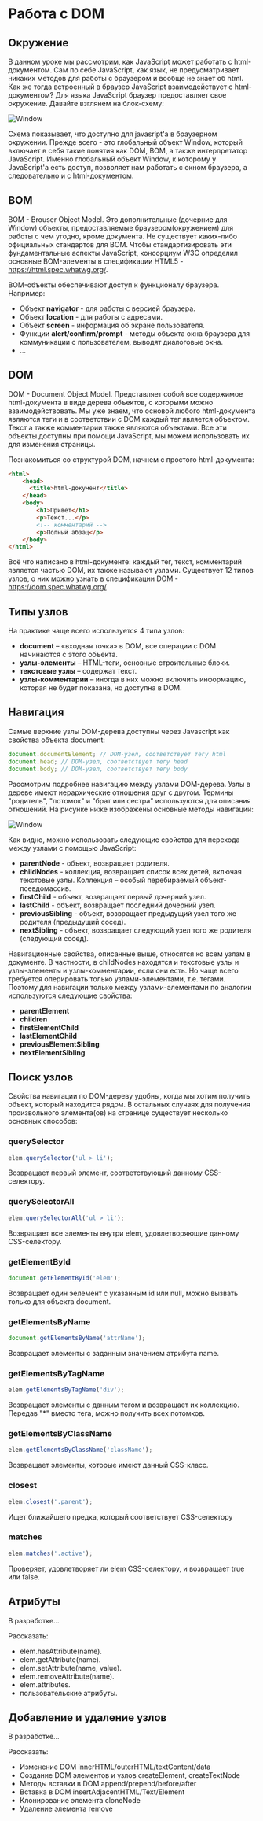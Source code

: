 # Работа с DOM

## Окружение

В данном уроке мы рассмотрим, как JavaScript может работать с html-документом.
Сам по себе JavaScript, как язык, не предусматривает никаких методов для работы с браузером и вообще не знает об html.
Как же тогда встроенный в браузер JavaScript взаимодействует с html-документом?
Для языка JavaScript браузер предоставляет свое окружение. Давайте взглянем на блок-схему:

![Window](windowObjects.svg)

Схема показывает, что доступно для javasript'a в браузерном окружении. Прежде всего - это глобальный объект Window, который включает в себя такие понятия как DOM, BOM, а также интерпретатор JavaScript. Именно глобальный объект Window, к которому у JavaScript'а есть доступ, позволяет нам работать с окном браузера, а следовательно и с html-документом.

## BOM

BOM - Brouser Object Model. Это дополнительные (дочерние для Window) объекты, предоставляемые браузером(окружением) для работы с чем угодно, кроме документа. Не существует каких-либо официальных стандартов для BOM. Чтобы стандартизировать эти фундаментальные аспекты JavaScript, консорциум W3C определил основные BOM-элементы в спецификации HTML5 - https://html.spec.whatwg.org/.

BOM-объекты обеспечивают доступ к функционалу браузера. Например: 
* Объект **navigator** - для работы с версией браузера.
* Объект **location** - для работы с адресами.
* Объект **screen** - информация об экране пользователя.
* Функции **alert/confirm/prompt** - методы объекта окна браузера для коммуникации с пользователем, выводят диалоговые окна.
* ...

## DOM

DOM - Document Object Model. Представляет собой все содержимое html-документа в виде дерева объектов, с которыми можно взаимодействовать. Мы уже знаем, что основой любого html-документа являются теги и в соответствии с DOM каждый тег является объектом. Текст а также комментарии также являются объектами. Все эти объекты доступны при помощи JavaScript, мы можем использовать их для изменения страницы.

Познакомиться со структурой DOM, начнем с простого html-документа:
```html
<html>
    <head>
      <title>html-документ</title>
    </head>
    <body>
        <h1>Привет</h1>
        <p>Текст...</p>
        <!-- комментарий -->
        <p>Полный абзац</p>
    </body>
</html>
```

Всё что написано в html-документе: каждый тег, текст, комментарий является частью DOM, их также называют узлами. Существует 12 типов узлов, о них можно узнать в спецификации DOM - https://dom.spec.whatwg.org/

## Типы узлов

На практике чаще всего используется 4 типа узлов:

* **document** – «входная точка» в DOM, все операции с DOM начинаются с этого объекта.
* **узлы-элементы** – HTML-теги, основные строительные блоки.
* **текстовые узлы** – содержат текст.
* **узлы-комментарии** – иногда в них можно включить информацию, которая не будет показана, но доступна в DOM.

## Навигация

Самые верхние узлы DOM-дерева доступны через Javascript как свойства объекта document:

```js
document.documentElement; // DOM-узел, соответствует тегу html
document.head; // DOM-узел, соответствует тегу head
document.body; // DOM-узел, соответствует тегу body
```

Рассмотрим подробнее навигацию между узлами DOM-дерева. Узлы в дереве имеют иерархические отношения друг с другом. Термины "родитель", "потомок" и "брат или сестра" используются для описания отношений. 
На рисунке ниже изображены основные методы навигации:

![Window](domLinks.svg)

Как видно, можно использовать следующие свойства для перехода между узлами с помощью JavaScript:

* **parentNode** - объект, возвращает родителя.
* **childNodes** - коллекция, возвращает список всех детей, включая текстовые узлы. Коллекция – особый перебираемый объект-псевдомассив.
* **firstChild** - объект, возвращает первый дочерний узел.
* **lastChild** - объект, возвращает последний дочерний узел.
* **previousSibling** - объект, возвращает предыдущий узел того же родителя (предыдущий сосед).
* **nextSibling** - объект, возвращает следующий узел того же родителя (следующий сосед).

Навигационные свойства, описанные выше, относятся ко всем узлам в документе. В частности, в childNodes находятся и текстовые узлы и узлы-элементы и узлы-комментарии, если они есть. Но чаще всего требуется оперировать только узлами-элементами, т.е. тегами. Поэтому для навигации только между узлами-элементами по аналогии используются следующие свойства: 

* **parentElement**
* **children**
* **firstElementChild**
* **lastElementChild**
* **previousElementSibling**
* **nextElementSibling**

## Поиск узлов

Свойства навигации по DOM-дереву удобны, когда мы хотим получить объект, который находится рядом. В остальных случаях для получения произвольного элемента(ов) на странице существует несколько основных способов:


### querySelector
```js
elem.querySelector('ul > li');
```
Возвращает первый элемент, соответствующий данному CSS-селектору.


### querySelectorAll
```js
elem.querySelectorAll('ul > li');
```
Возвращает все элементы внутри elem, удовлетворяющие данному CSS-селектору.


### getElementById
```js
document.getElementById('elem');
```
Возвращает один эелемент с указанным id или null, можно вызвать только для объекта document.


### getElementsByName
```js
document.getElementsByName('attrName');
```
Возвращает элементы с заданным значением атрибута name.


### getElementsByTagName
```js
elem.getElementsByTagName('div');
```
Возвращает элементы с данным тегом и возвращает их коллекцию. Передав "*" вместо тега, можно получить всех потомков.


### getElementsByClassName
```js
elem.getElementsByClassName('className');
```
Возвращает элементы, которые имеют данный CSS-класс.


### closest
```js
elem.closest('.parent');
```
Ищет ближайшего предка, который соответствует CSS-селектору


### matches
```js
elem.matches('.active');
```
Проверяет, удовлетворяет ли elem CSS-селектору, и возвращает true или false.


##  Атрибуты

В разработке...

Рассказать:
- elem.hasAttribute(name).
- elem.getAttribute(name).
- elem.setAttribute(name, value).
- elem.removeAttribute(name). 
- elem.attributes.
- пользовательские атрибуты.

##  Добавление и удаление узлов

В разработке...

Рассказать:
- Изменение DOM innerHTML/outerHTML/textContent/data
- Создание DOM элементов и узлов createElement, createTextNode
- Методы вставки в DOM append/prepend/before/after
- Вставка в DOM insertAdjacentHTML/Text/Element
- Клонирование элемента cloneNode
- Удаление элемента remove
